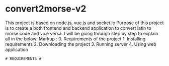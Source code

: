 # convert2morse-v2
This project is based on node.js, vue.js and socket.io
Purpose of this project is to create a both frontend and backend application to convert latin to morse code and vice versa.
I will be going through step by step to explain all in the below:
    Markup : 0. Requirements of the project
    1. Installing requirements
    2. Downloading the project
    3. Running server
    4. Using web application

    # REQUIREMENTS #
